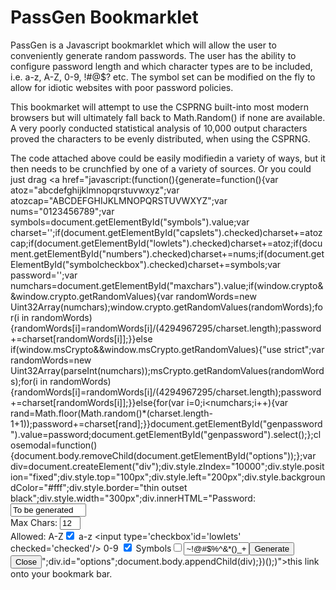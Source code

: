 PassGen Bookmarklet
===================

PassGen is a Javascript bookmarklet which will allow the user to conveniently generate
random passwords. The user has the ability to configure password length and which
character types are to be included, i.e. a-z, A-Z, 0-9, !#@$? etc. The symbol set
can be modified on the fly to allow for idiotic websites with poor password policies.

This bookmarket will attempt to use the CSPRNG built-into most modern
browsers but will ultimately fall back to Math.Random() if none are available. A very
poorly conducted statistical analysis of 10,000 output characters proved the characters
to be evenly distributed, when using the CSPRNG. 

The code attached above could be easily modifiedin a variety of ways, but it then needs
to be crunchfied by one of a variety of sources. Or you could just drag <a href="javascript:(function(){generate=function(){var atoz="abcdefghijklmnopqrstuvwxyz";var atozcap="ABCDEFGHIJKLMNOPQRSTUVWXYZ";var nums="0123456789";var symbols=document.getElementById("symbols").value;var charset='';if(document.getElementById("capslets").checked)charset+=atozcap;if(document.getElementById("lowlets").checked)charset+=atoz;if(document.getElementById("numbers").checked)charset+=nums;if(document.getElementById("symbolcheckbox").checked)charset+=symbols;var password='';var numchars=document.getElementById("maxchars").value;if(window.crypto&&window.crypto.getRandomValues){var randomWords=new Uint32Array(numchars);window.crypto.getRandomValues(randomWords);for(i in randomWords){randomWords[i]=randomWords[i]/(4294967295/charset.length);password+=charset[randomWords[i]];}}else if(window.msCrypto&&window.msCrypto.getRandomValues){"use strict";var randomWords=new Uint32Array(parseInt(numchars));msCrypto.getRandomValues(randomWords);for(i in randomWords){randomWords[i]=randomWords[i]/(4294967295/charset.length);password+=charset[randomWords[i]];}}else{for(var i=0;i<numchars;i++){var rand=Math.floor(Math.random()*(charset.length-1+1));password+=charset[rand];}}document.getElementById("genpassword").value=password;document.getElementById("genpassword").select();};closemodal=function(){document.body.removeChild(document.getElementById("options"));};var div=document.createElement("div");div.style.zIndex="10000";div.style.position="fixed";div.style.top="100px";div.style.left="200px";div.style.backgroundColor="#fff";div.style.border="thin outset black";div.style.width="300px";div.innerHTML="Password: <input type='text' id='genpassword' maxlength='999' size='12' value='To be generated'/><br>Max Chars: <input type='text' id='maxchars' maxlength='3' size='1' value='12'/><br>Allowed: A-Z<input type='checkbox' id='capslets' checked='checked'/> a-z <input type='checkbox'id='lowlets' checked='checked'/> 0-9 <input type='checkbox' id='numbers' checked='checked'/> Symbols<input type='checkbox' id='symbolcheckbox'/><input type='text' id='symbols' size='10' value='~!@#$%^&*()_+`-=[]\{}|;:,./<>?'/><input type='button' value='Generate' onclick='generate()'/><input type='button' value='Close' onclick='closemodal()'/>";div.id="options";document.body.appendChild(div);})();)">this link</a>
onto your bookmark bar. 